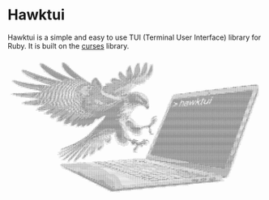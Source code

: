# Hawktui

Hawktui is a simple and easy to use TUI (Terminal User Interface) library for Ruby. It is built on the [curses](https://github.com/ruby/curses) library.

![hawktui](https://github.com/jonmagic/hawktui/blob/main/hawktui.jpeg)
